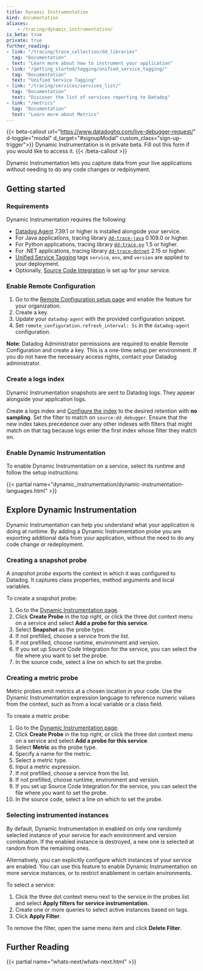 ```yaml
---
title: Dynamic Instrumentation
kind: documentation
aliases:
    - /tracing/dynamic_instrumentation/
is_beta: true
private: true
further_reading:
- link: "/tracing/trace_collection/dd_libraries"
  tag: "Documentation"
  text: "Learn more about how to instrument your application"
- link: "/getting_started/tagging/unified_service_tagging/"
  tag: "Documentation"
  text: "Unified Service Tagging"
- link: "/tracing/services/services_list/"
  tag: "Documentation"
  text: "Discover the list of services reporting to Datadog"
- link: "/metrics"
  tag: "Documentation"
  text: "Learn more about Metrics"
---
```


{{< beta-callout url="https://www.datadoghq.com/live-debugger-request/" d-toggle="modal" d_target="#signupModal" custom_class="sign-up-trigger">}}
  Dynamic Instrumentation is in private beta. Fill out this form if you would like to
  access it.
{{< /beta-callout >}}

Dynamic Instrumentation lets you capture data from your live applications without needing to do any code changes or redployment.

## Getting started

### Requirements
Dynamic Instrumentation requires the following:

- [Datadog Agent][1] 7.39.1 or higher is installed alongside your service.
- For Java applications, tracing library [`dd-trace-java`][2] 0.109.0 or higher.
- For Python applications, tracing library [`dd-trace-py`][3] 1.5 or higher.
- For .NET applications, tracing library [`dd-trace-dotnet`][4] 2.15 or higher.
- [Unified Service Tagging][5] tags `service`, `env`, and `version` are applied to your deployment.
- Optionally, [Source Code Integration][6] is set up for your service.

### Enable Remote Configuration

1. Go to the [Remote Configuration setup page][7] and enable the feature for your organization.
2. Create a key. 
3. Update your `datadog-agent` with the provided configuration snippet.
4. Set `remote_configuration.refresh_interval: 5s` in the `datadog-agent` configuration.

**Note**: Datadog Administrator permissions are required to enable Remote Configuration and create a key. This is a one-time setup per environment. If you do not have the necessary access rights, contact your Datadog administrator.

### Create a logs index

Dynamic Instrumentation snapshots are sent to Datadog logs. They appear alongside your application logs. 

Create a logs index and [Configure the index][8] to the desired retention with **no sampling**. Set the filter to match on `source:dd_debugger`. Ensure that the new index takes precedence over any other indexes with filters that might match on that tag because logs enter the first index whose filter they match on.

### Enable Dynamic Instrumentation

To enable Dynamic Instrumentation on a service, select its runtime and follow the setup instructions:

{{< partial name="dynamic_instrumentation/dynamic-instrumentation-languages.html" >}}

## Explore Dynamic Instrumentation

Dynamic Instrumentation can help you understand what your application is doing at runtime. By adding a Dynamic Instrumentation probe you are exporting additional data from your application, without the need to do any code change or redeployment.

### Creating a snapshot probe

A *snapshot probe* exports the context in which it was configured to Datadog. It captures class properties, method arguments and local variables.

To create a snapshot probe:

1. Go to the [Dynamic Instrumentation page][9].
2. Click **Create Probe** in the top right, or click the three dot context menu on a service and select **Add a probe for this service**.
3. Select **Snapshot** as the probe type.
4. If not prefilled, choose a service from the list.
5. If not prefilled, choose runtime, environment and version.
6. If you set up Source Code Integration for the service, you can select the file where you want to set the probe.
7. In the source code, select a line on which to set the probe.

### Creating a metric probe

Metric probes emit metrics at a chosen location in your code. Use the Dynamic Instrumentation expression language to reference numeric values from the context, such as from a local variable or a class field.

To create a metric probe:

1. Go to the [Dynamic Instrumentation page][9].
2. Click **Create Probe** in the top right, or click the three dot context menu on a service and select **Add a probe for this service**.
3. Select **Metric** as the probe type.
4. Specify a name for the metric.
5. Select a metric type.
6. Input a metric expression.
7. If not prefilled, choose a service from the list.
5. If not prefilled, choose runtime, environment and version.
9. If you set up Source Code Integration for the service, you can select the file where you want to set the probe.
10. In the source code, select a line on which to set the probe.

### Selecting instrumented instances

By default, Dynamic Instrumentation in enabled on only one randomly selected instance of your service for each environment and version combination. If the enabled instance is destroyed, a new one is selected at random from the remaining ones.

Alternatively, you can explicitly configure which instances of your service are enabled. You can use this feature to enable Dynamic Instrumentation on more service instances, or to restrict enablement in certain environments.

To select a service:

1. Click the three dot context menu next to the service in the probes list and select **Apply filters for service instrumentation**. 
2. Create one or more queries to select active instances based on tags. 
3. Click **Apply Filter**.

To remove the filter, open the same menu item and click **Delete Filter**.

## Further Reading

{{< partial name="whats-next/whats-next.html" >}}

[1]: /agent/
[2]: https://github.com/DataDog/dd-trace-java
[3]: https://github.com/DataDog/dd-trace-py
[4]: https://github.com/DataDog/dd-trace-dotnet
[5]: /getting_started/tagging/unified_service_tagging/
[6]: /integrations/guide/source-code-integration/
[7]: https://app.datadoghq.com/organization-settings/remote-config
[8]: /logs/log_configuration/indexes/#add-indexes
[9]: https://app.datadoghq.com/dynamic-instrumentation
